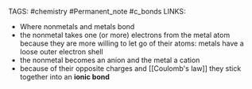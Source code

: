 TAGS: #chemistry #Permanent_note #c_bonds
LINKS:

- Where nonmetals and metals bond
- the nonmetal takes one (or more) electrons from the metal atom because they are more willing to let go of their atoms: metals have a loose outer electron shell
- the nonmetal becomes an anion and the metal a cation
- because of their opposite charges and [[Coulomb's law]] they stick together into an **ionic bond**
